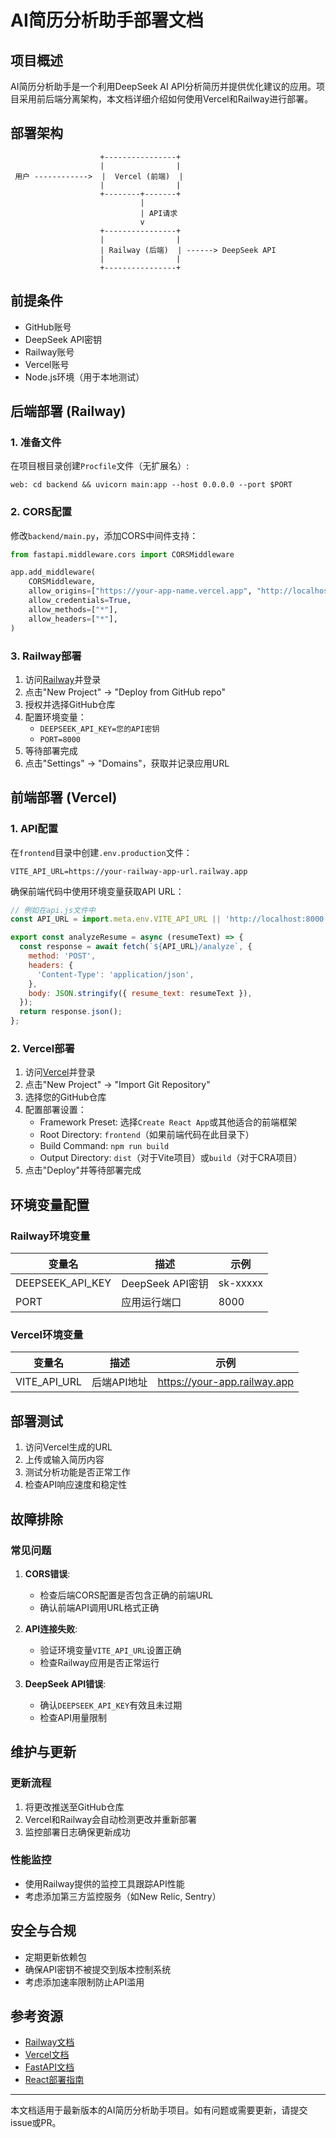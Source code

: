 # AI简历分析助手部署文档

## 项目概述

AI简历分析助手是一个利用DeepSeek AI API分析简历并提供优化建议的应用。项目采用前后端分离架构，本文档详细介绍如何使用Vercel和Railway进行部署。

## 部署架构

```
                    +----------------+
                    |                |
 用户 ------------>  |  Vercel (前端)  |
                    |                |
                    +--------+-------+
                             |
                             | API请求
                             v
                    +----------------+
                    |                |
                    | Railway (后端)  | ------> DeepSeek API
                    |                |
                    +----------------+
```

## 前提条件

- GitHub账号
- DeepSeek API密钥
- Railway账号
- Vercel账号
- Node.js环境（用于本地测试）

## 后端部署 (Railway)

### 1. 准备文件

在项目根目录创建`Procfile`文件（无扩展名）:
```
web: cd backend && uvicorn main:app --host 0.0.0.0 --port $PORT
```

### 2. CORS配置

修改`backend/main.py`，添加CORS中间件支持：

```python
from fastapi.middleware.cors import CORSMiddleware

app.add_middleware(
    CORSMiddleware,
    allow_origins=["https://your-app-name.vercel.app", "http://localhost:3000"],
    allow_credentials=True,
    allow_methods=["*"],
    allow_headers=["*"],
)
```

### 3. Railway部署

1. 访问[Railway](https://railway.app/)并登录
2. 点击"New Project" → "Deploy from GitHub repo"
3. 授权并选择GitHub仓库
4. 配置环境变量：
   - `DEEPSEEK_API_KEY=您的API密钥`
   - `PORT=8000`
5. 等待部署完成
6. 点击"Settings" → "Domains"，获取并记录应用URL

## 前端部署 (Vercel)

### 1. API配置

在`frontend`目录中创建`.env.production`文件：
```
VITE_API_URL=https://your-railway-app-url.railway.app
```

确保前端代码中使用环境变量获取API URL：

```js
// 例如在api.js文件中
const API_URL = import.meta.env.VITE_API_URL || 'http://localhost:8000';

export const analyzeResume = async (resumeText) => {
  const response = await fetch(`${API_URL}/analyze`, {
    method: 'POST',
    headers: {
      'Content-Type': 'application/json',
    },
    body: JSON.stringify({ resume_text: resumeText }),
  });
  return response.json();
};
```

### 2. Vercel部署

1. 访问[Vercel](https://vercel.com/)并登录
2. 点击"New Project" → "Import Git Repository"
3. 选择您的GitHub仓库
4. 配置部署设置：
   - Framework Preset: 选择`Create React App`或其他适合的前端框架
   - Root Directory: `frontend`（如果前端代码在此目录下）
   - Build Command: `npm run build`
   - Output Directory: `dist`（对于Vite项目）或`build`（对于CRA项目）
5. 点击"Deploy"并等待部署完成

## 环境变量配置

### Railway环境变量

| 变量名 | 描述 | 示例 |
|-------|------|------|
| DEEPSEEK_API_KEY | DeepSeek API密钥 | sk-xxxxx |
| PORT | 应用运行端口 | 8000 |

### Vercel环境变量

| 变量名 | 描述 | 示例 |
|-------|------|------|
| VITE_API_URL | 后端API地址 | https://your-app.railway.app |

## 部署测试

1. 访问Vercel生成的URL
2. 上传或输入简历内容
3. 测试分析功能是否正常工作
4. 检查API响应速度和稳定性

## 故障排除

### 常见问题

1. **CORS错误**:
   - 检查后端CORS配置是否包含正确的前端URL
   - 确认前端API调用URL格式正确

2. **API连接失败**:
   - 验证环境变量`VITE_API_URL`设置正确
   - 检查Railway应用是否正常运行

3. **DeepSeek API错误**:
   - 确认`DEEPSEEK_API_KEY`有效且未过期
   - 检查API用量限制

## 维护与更新

### 更新流程

1. 将更改推送至GitHub仓库
2. Vercel和Railway会自动检测更改并重新部署
3. 监控部署日志确保更新成功

### 性能监控

- 使用Railway提供的监控工具跟踪API性能
- 考虑添加第三方监控服务（如New Relic, Sentry）

## 安全与合规

- 定期更新依赖包
- 确保API密钥不被提交到版本控制系统
- 考虑添加速率限制防止API滥用

## 参考资源

- [Railway文档](https://docs.railway.app/)
- [Vercel文档](https://vercel.com/docs)
- [FastAPI文档](https://fastapi.tiangolo.com/)
- [React部署指南](https://create-react-app.dev/docs/deployment/)

---

本文档适用于最新版本的AI简历分析助手项目。如有问题或需要更新，请提交issue或PR。 